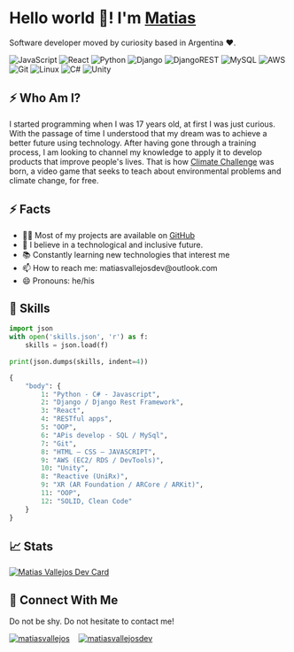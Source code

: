 <h1>Hello world 👋! I'm <a href="https://www.linkedin.com/in/matiasvallejos/">Matias</a></h1> 
<p>
    Software developer moved by curiosity based in Argentina ❤. 
</p>

![JavaScript](https://img.shields.io/badge/javascript-%23323330.svg?style=for-the-badge&logo=javascript&logoColor=%23F7DF1E)
![React](https://img.shields.io/badge/react-%2320232a.svg?style=for-the-badge&logo=react&logoColor=%2361DAFB)
![Python](https://img.shields.io/badge/python-3670A0?style=for-the-badge&logo=python&logoColor=ffdd54)
![Django](https://img.shields.io/badge/django-%23092E20.svg?style=for-the-badge&logo=django&logoColor=white)
![DjangoREST](https://img.shields.io/badge/DJANGO-REST-ff1709?style=for-the-badge&logo=django&logoColor=white&color=ff1709&labelColor=gray)
![MySQL](https://img.shields.io/badge/mysql-%2300f.svg?style=for-the-badge&logo=mysql&logoColor=white)
![AWS](https://img.shields.io/badge/AWS-%23FF9900.svg?style=for-the-badge&logo=amazon-aws&logoColor=white)
![Git](https://img.shields.io/badge/git-%23F05033.svg?style=for-the-badge&logo=git&logoColor=white)
![Linux](https://img.shields.io/badge/linux-C.svg?style=for-the-badge&logo=linux&logoColor=000&color=FF0)
![C#](https://img.shields.io/badge/c%23-%23239120.svg?style=for-the-badge&logo=c-sharp&logoColor=white)
![Unity](https://img.shields.io/badge/unity-%23000000.svg?style=for-the-badge&logo=unity&logoColor=white)

<h2>⚡ Who Am I?</h2>

<p>
I started programming when I was 17 years old, at first I was just curious. With the passage of time I understood that my dream was to achieve a better future using technology. After having gone through a training process, I am looking to channel my knowledge to apply it to develop products that improve people's lives. That is how <a alt="desafiplaneta" href="https://planet-challenge-landing.vercel.app/">Climate Challenge</a> was born, a video game that seeks to teach about environmental problems and climate change, for free.
</p>

<h2>⚡ Facts</h2>
<ul>
    <li>
        👨‍💻 Most of my projects are available on <a href="https://github.com/matiasvallejosdev">GitHub</a>
    </li>
    <li>
       🔮 I believe in a technological and inclusive future.
    </li>
    <li>
        📚 Constantly learning new technologies that interest me
    </li>
    <li>
        📫 How to reach me: matiasvallejosdev@outlook.com
    </li>
    <li>
        😄 Pronouns: he/his
    </li>
</ul>

<h2>🧰 Skills</h2>

```Python
import json
with open('skills.json', 'r') as f:
    skills = json.load(f)
  
print(json.dumps(skills, indent=4))
```

```Python
{
    "body": {
        1: "Python - C# - Javascript",
        2: "Django / Django Rest Framework",
        3: "React",
        4: "RESTful apps",
        5: "OOP",
        6: "APis develop - SQL / MySql",
        7: "Git",
        8: "HTML – CSS – JAVASCRIPT",
        9: "AWS (EC2/ RDS / DevTools)",
        10: "Unity",
        8: "Reactive (UniRx)",
        9: "XR (AR Foundation / ARCore / ARKit)",
        11: "OOP",
        12: "SOLID, Clean Code"
    }
}
```

<h2>📈 Stats</h2>

<a href="https://www.linkedin.com/in/matiasvallejos/">
  <img src="https://github-readme-stats.vercel.app/api?username=matiasvallejosdev&theme=github_dark" alt="Matias Vallejos Dev Card"/>
</a>

<h2>🤝 Connect With Me</h2>

Do not be shy. Do not hesitate to contact me!

<p align="left" style="display: flex; flex-direction: row; gap: 1rem; justify-content: flex-start; align-items: center;">
    <a href="https://www.linkedin.com/in/matiasvallejos/" target="blank"><img align="center" src="https://img.shields.io/badge/Twitter-%231DA1F2.svg?style=for-the-badge&logo=Twitter&logoColor=white" alt="matiasvallejos"/>
    </a>
    <a href="https://twitter.com/mativallejosdev" target="blank"><img align="center" src="https://img.shields.io/badge/linkedin-%230077B5.svg?style=for-the-badge&logo=linkedin&logoColor=white" alt="matiasvallejosdev"/>
    </a>
</p>
